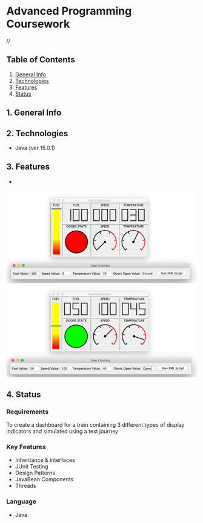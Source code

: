 # Advanced Programming Coursework

//


## Table of Contents
1. [General Info](#1-general-info)
2. [Technologies](#2-technologies)
3. [Features](#3-features)
4. [Status](#4-status)


## 1. General Info


## 2. Technologies
- Java (ver 15.0.1)


## 3. Features
- 

<img src="./Images/Dashboard_Startup.png" alt="Dashboard with fuel at 100%, speed at 0, temperature at 30 and door state closed" />
<img src="./Images/Dashboard_Custom.png" alt="Dashboard with fuel at 50%, speed at 100, temperature at 45 and door state open" />


## 4. Status



### Requirements
To create a dashboard for a train containing 3 different types of display indicators and simulated using a test journey

### Key Features
* Inheritance & interfaces
* JUnit Testing
* Design Patterns
* JavaBean Components
* Threads

### Language
* Java
